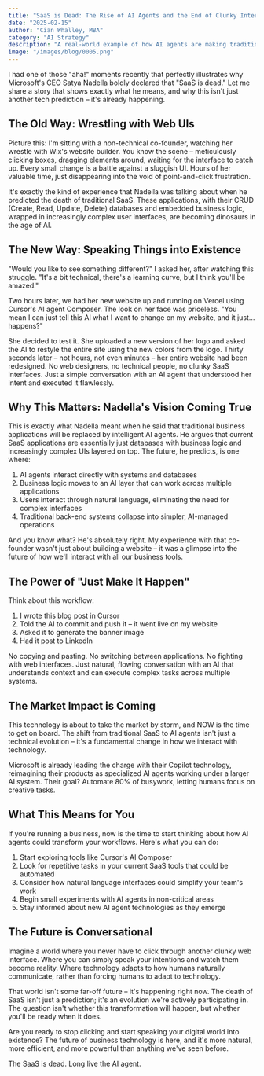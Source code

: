 ```yaml
---
title: "SaaS is Dead: The Rise of AI Agents and the End of Clunky Interfaces"
date: "2025-02-15"
author: "Cian Whalley, MBA"
category: "AI Strategy"
description: "A real-world example of how AI agents are making traditional SaaS obsolete, featuring Microsoft CEO Satya Nadella's bold prediction"
image: "/images/blog/0005.png"
---
```


I had one of those "aha!" moments recently that perfectly illustrates why Microsoft's CEO Satya Nadella boldly declared that "SaaS is dead." Let me share a story that shows exactly what he means, and why this isn't just another tech prediction – it's already happening.

## The Old Way: Wrestling with Web UIs

Picture this: I'm sitting with a non-technical co-founder, watching her wrestle with Wix's website builder. You know the scene – meticulously clicking boxes, dragging elements around, waiting for the interface to catch up. Every small change is a battle against a sluggish UI. Hours of her valuable time, just disappearing into the void of point-and-click frustration.

It's exactly the kind of experience that Nadella was talking about when he predicted the death of traditional SaaS. These applications, with their CRUD (Create, Read, Update, Delete) databases and embedded business logic, wrapped in increasingly complex user interfaces, are becoming dinosaurs in the age of AI.

## The New Way: Speaking Things into Existence

"Would you like to see something different?" I asked her, after watching this struggle. "It's a bit technical, there's a learning curve, but I think you'll be amazed."

Two hours later, we had her new website up and running on Vercel using Cursor's AI agent Composer. The look on her face was priceless. "You mean I can just tell this AI what I want to change on my website, and it just... happens?"

She decided to test it. She uploaded a new version of her logo and asked the AI to restyle the entire site using the new colors from the logo. Thirty seconds later – not hours, not even minutes – her entire website had been redesigned. No web designers, no technical people, no clunky SaaS interfaces. Just a simple conversation with an AI agent that understood her intent and executed it flawlessly.

## Why This Matters: Nadella's Vision Coming True

This is exactly what Nadella meant when he said that traditional business applications will be replaced by intelligent AI agents. He argues that current SaaS applications are essentially just databases with business logic and increasingly complex UIs layered on top. The future, he predicts, is one where:

1. AI agents interact directly with systems and databases
2. Business logic moves to an AI layer that can work across multiple applications
3. Users interact through natural language, eliminating the need for complex interfaces
4. Traditional back-end systems collapse into simpler, AI-managed operations

And you know what? He's absolutely right. My experience with that co-founder wasn't just about building a website – it was a glimpse into the future of how we'll interact with all our business tools.

## The Power of "Just Make It Happen"

Think about this workflow:
1. I wrote this blog post in Cursor
2. Told the AI to commit and push it – it went live on my website
3. Asked it to generate the banner image
4. Had it post to LinkedIn

No copying and pasting. No switching between applications. No fighting with web interfaces. Just natural, flowing conversation with an AI that understands context and can execute complex tasks across multiple systems.

## The Market Impact is Coming

This technology is about to take the market by storm, and NOW is the time to get on board. The shift from traditional SaaS to AI agents isn't just a technical evolution – it's a fundamental change in how we interact with technology.

Microsoft is already leading the charge with their Copilot technology, reimagining their products as specialized AI agents working under a larger AI system. Their goal? Automate 80% of busywork, letting humans focus on creative tasks.

## What This Means for You

If you're running a business, now is the time to start thinking about how AI agents could transform your workflows. Here's what you can do:

1. Start exploring tools like Cursor's AI Composer
2. Look for repetitive tasks in your current SaaS tools that could be automated
3. Consider how natural language interfaces could simplify your team's work
4. Begin small experiments with AI agents in non-critical areas
5. Stay informed about new AI agent technologies as they emerge

## The Future is Conversational

Imagine a world where you never have to click through another clunky web interface. Where you can simply speak your intentions and watch them become reality. Where technology adapts to how humans naturally communicate, rather than forcing humans to adapt to technology.

That world isn't some far-off future – it's happening right now. The death of SaaS isn't just a prediction; it's an evolution we're actively participating in. The question isn't whether this transformation will happen, but whether you'll be ready when it does.

Are you ready to stop clicking and start speaking your digital world into existence? The future of business technology is here, and it's more natural, more efficient, and more powerful than anything we've seen before.

The SaaS is dead. Long live the AI agent. 